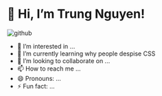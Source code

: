 # 👋 Hi, I’m Trung Nguyen!
![github](https://img.shields.io/badge/GitHub-000000?style=for-the-badge&logo=GitHub&logoColor=white)

- 👀 I’m interested in ...
- 🌱 I’m currently learning why people despise CSS
- 💞️ I’m looking to collaborate on ...
- 📫 How to reach me ...
- 😄 Pronouns: ...
- ⚡ Fun fact: ...

<!---
aquatic-pastry/aquatic-pastry is a ✨ special ✨ repository because its `README.md` (this file) appears on your GitHub profile.
You can click the Preview link to take a look at your changes.
--->
